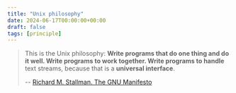 ```yaml
---
title: "Unix philosophy"
date: 2024-06-17T00:00:00+00:00
draft: false
tags: [principle]
---
```


> This is the Unix philosophy: **Write programs that do one thing and do it well. Write programs to work together. Write programs to handle** text streams, because that is a **universal interface**.
>
> -- [Richard M. Stallman. The GNU Manifesto](http://www.catb.org/esr/writings/taoup/html/ch01s06.html)
